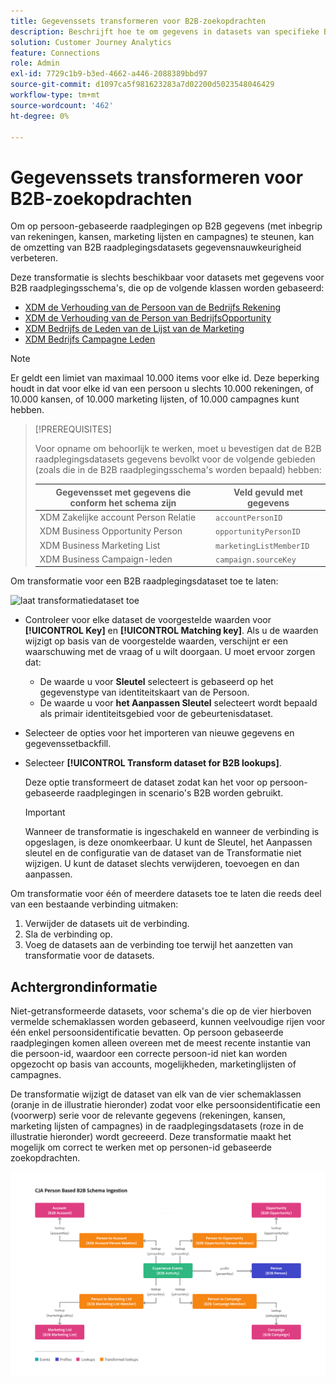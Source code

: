 ```yaml
---
title: Gegevenssets transformeren voor B2B-zoekopdrachten
description: Beschrijft hoe te om gegevens in datasets van specifieke B2B raadplegingsschema's om te zetten
solution: Customer Journey Analytics
feature: Connections
role: Admin
exl-id: 7729c1b9-b3ed-4662-a446-2088389bbd97
source-git-commit: d1097ca5f981623283a7d02200d5023548046429
workflow-type: tm+mt
source-wordcount: '462'
ht-degree: 0%

---
```


# Gegevenssets transformeren voor B2B-zoekopdrachten

Om op persoon-gebaseerde raadplegingen op B2B gegevens (met inbegrip van rekeningen, kansen, marketing lijsten en campagnes) te steunen, kan de omzetting van B2B raadplegingsdatasets gegevensnauwkeurigheid verbeteren.

Deze transformatie is slechts beschikbaar voor datasets met gegevens voor B2B raadplegingsschema&#39;s, die op de volgende klassen worden gebaseerd:

* [ XDM de Verhouding van de Persoon van de Bedrijfs Rekening ](https://experienceleague.adobe.com/en/docs/experience-platform/xdm/classes/b2b/business-account-person-relation)
* [ XDM de Verhouding van de Person van BedrijfsOpportunity ](https://experienceleague.adobe.com/en/docs/experience-platform/xdm/classes/b2b/business-opportunity-person-relation)
* [ XDM Bedrijfs de Leden van de Lijst van de Marketing ](https://experienceleague.adobe.com/en/docs/experience-platform/xdm/classes/b2b/business-marketing-list-members)
* [ XDM Bedrijfs Campagne Leden ](https://experienceleague.adobe.com/en/docs/experience-platform/xdm/classes/b2b/business-campaign-members)

>[!NOTE]
>
>Er geldt een limiet van maximaal 10.000 items voor elke id. Deze beperking houdt in dat voor elke id van een persoon u slechts 10.000 rekeningen, of 10.000 kansen, of 10.000 marketing lijsten, of 10.000 campagnes kunt hebben.

>[!PREREQUISITES]
>
>Voor opname om behoorlijk te werken, moet u bevestigen dat de B2B raadplegingsdatasets gegevens bevolkt voor de volgende gebieden (zoals die in de B2B raadplegingsschema&#39;s worden bepaald) hebben:
>
>| Gegevensset met gegevens die conform het schema zijn | Veld gevuld met gegevens |
>|---|---|
>| XDM Zakelijke account Person Relatie | `accountPersonID` |
>| XDM Business Opportunity Person | `opportunityPersonID` |
>| XDM Business Marketing List | `marketingListMemberID` |
>| XDM Business Campaign-leden | `campaign.sourceKey` |
>

Om transformatie voor een B2B raadplegingsdataset toe te laten:

![ laat transformatiedataset ](/help/connections/assets/transform.gif) toe

* Controleer voor elke dataset de voorgestelde waarden voor **[!UICONTROL Key]** en **[!UICONTROL Matching key]**. Als u de waarden wijzigt op basis van de voorgestelde waarden, verschijnt er een waarschuwing met de vraag of u wilt doorgaan. U moet ervoor zorgen dat:

   * De waarde u voor **Sleutel** selecteert is gebaseerd op het gegevenstype van identiteitskaart van de Persoon.
   * De waarde u voor **het Aanpassen Sleutel** selecteert wordt bepaald als primair identiteitsgebied voor de gebeurtenisdataset.

* Selecteer de opties voor het importeren van nieuwe gegevens en gegevenssetbackfill.

* Selecteer **[!UICONTROL Transform dataset for B2B lookups]**.

  Deze optie transformeert de dataset zodat kan het voor op persoon-gebaseerde raadplegingen in scenario&#39;s B2B worden gebruikt.


  >[!IMPORTANT]
  >
  >Wanneer de transformatie is ingeschakeld en wanneer de verbinding is opgeslagen, is deze onomkeerbaar. U kunt de Sleutel, het Aanpassen sleutel en de configuratie van de dataset van de Transformatie niet wijzigen. U kunt de dataset slechts verwijderen, toevoegen en dan aanpassen.

Om transformatie voor één of meerdere datasets toe te laten die reeds deel van een bestaande verbinding uitmaken:

1. Verwijder de datasets uit de verbinding.
1. Sla de verbinding op.
1. Voeg de datasets aan de verbinding toe terwijl het aanzetten van transformatie voor de datasets.

## Achtergrondinformatie

Niet-getransformeerde datasets, voor schema&#39;s die op de vier hierboven vermelde schemaklassen worden gebaseerd, kunnen veelvoudige rijen voor één enkel persoonsidentificatie bevatten. Op persoon gebaseerde raadplegingen komen alleen overeen met de meest recente instantie van die persoon-id, waardoor een correcte persoon-id niet kan worden opgezocht op basis van accounts, mogelijkheden, marketinglijsten of campagnes.

De transformatie wijzigt de dataset van elk van de vier schemaklassen (oranje in de illustratie hieronder) zodat voor elke persoonsidentificatie een (voorwerp) serie voor de relevante gegevens (rekeningen, kansen, marketing lijsten of campagnes) in de raadplegingsdatasets (roze in de illustratie hieronder) wordt gecreeerd. Deze transformatie maakt het mogelijk om correct te werken met op personen-id gebaseerde zoekopdrachten.

![ B2B- schema&#39;s ](./assets/b2b-schemas.svg)
